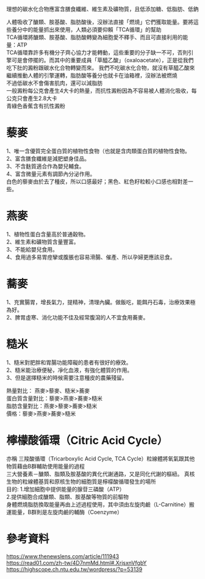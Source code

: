 理想的碳水化合物應富含膳食纖維、維生素及礦物質，且低添加糖、低脂肪、低鈉  
  
人體吸收了醣類、胺基酸、脂肪酸後，沒辦法直接「燃燒」它們獲取能量。要將這些養分中的能量抓出來使用，人類必須要仰賴「TCA循環」的幫助  
TCA循環將醣類、胺基酸、脂肪酸轉變為細胞愛不釋手、而且可直接利用的能量：ATP  
TCA循環靠許多有機分子齊心協力才能轉動，這些重要的分子缺一不可，否則引擎可是會停擺的。而其中的重要成員「草醯乙酸」（oxaloacetate），正是從我們吃下肚的澱粉跟碳水化合物轉變而來。
我們不吃碳水化合物，就沒有草醯乙酸來繼續推動人體的引擎運轉，脂肪酸等養分也就卡在油箱裡，沒辦法被燃燒  
不過低碳水不會傷害肌肉，還可以減脂肪      
一般澱粉每公克會產生4大卡的熱量，而抗性澱粉因為不容易被人體消化吸收，每公克只會產生2.8大卡  
青綠色香蕉含有抗性澱粉  

# 藜麥
1、唯一含優質完全蛋白質的植物性食物（也就是含肉類蛋白質的植物性食物。  
2、富含膳食纖維是減肥塑身佳品。  
3、不含麩質適合作為嬰兒輔食。  
4、富含微量元素有調節內分泌作用。  
白色的藜麥由於去了種皮，所以口感最好；黑色、紅色籽粒較小口感也相對差一些。  

# 燕麥
1、植物性蛋白含量高於普通穀物。  
2、維生素和礦物質含量豐富。  
3、不能給嬰兒食用。  
4、食用過多易胃痙攣或腹脹也容易滑腸、催產、所以孕婦更應該忌食。  

# 蕎麥
1、充實腸胃，增長氣力，提精神，清理內臟。做飯吃，能餌丹石毒，治療效果極為好。  
2、脾胃虛寒、消化功能不佳及經常腹瀉的人不宜食用蕎麥。  

#  糙米
1、糙米對肥胖和胃腸功能障礙的患者有很好的療效。  
2、糙米能治療便秘，凈化血液，有強化體質的作用。  
3、但是選擇糙米的時候需要注意種皮的農藥殘留。  

熱量對比： 燕麥>藜麥、糙米>蕎麥  
蛋白質含量對比：藜麥>燕麥>蕎麥>糙米  
脂肪含量對比：燕麥>藜麥>蕎麥>糙米  
價格：藜麥>燕麥>蕎麥>糙米   

# 檸檬酸循環（Citric Acid Cycle）
亦稱 三羧酸循環（Tricarboxylic Acid Cycle, TCA Cycle）粒線體將氧氣跟其他物質藉由B群輔助使用能量的過程  
三大營養素－醣類、脂類及胺基酸的異化代謝通路，又是同化代謝的樞紐。 真核生物的粒線體基質和原核生物的細胞質是檸檬酸循環發生的場所  
目的: 
1.增加細胞中提供能量的腺苷三磷酸（ATP）  
2.提供細胞合成醣類、脂類、胺基酸等物質的前驅物  
身體燃燒脂肪換取能量再由上述過程使用，其中須由左旋肉鹼（L-Carnitine）搬運能量，B群則是左旋肉鹼的輔酶（Coenzyme） 

# 參考資料  
https://www.thenewslens.com/article/111943  
https://read01.com/zh-tw/4D7nmMd.html#.XrjsxnVfgbY  
https://highscope.ch.ntu.edu.tw/wordpress/?p=53139  
